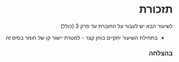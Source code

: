 

<div dir="rtl">
  
  
  
# תזכורת
לשיעור הבא יש לעבור על החוברת עד פרק 3 (כולל)
* בתחילת השיעור יתקיים בוחן קצר - למטרת יישור קו של חומר בסיס זה


### בהצלחה

<div/>
